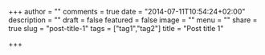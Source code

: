 +++
author = ""
comments = true
date = "2014-07-11T10:54:24+02:00"
description = ""
draft = false
featured = false
image = ""
menu = ""
share = true
slug = "post-title-1"
tags = ["tag1","tag2"]
title = "Post title 1"

+++

